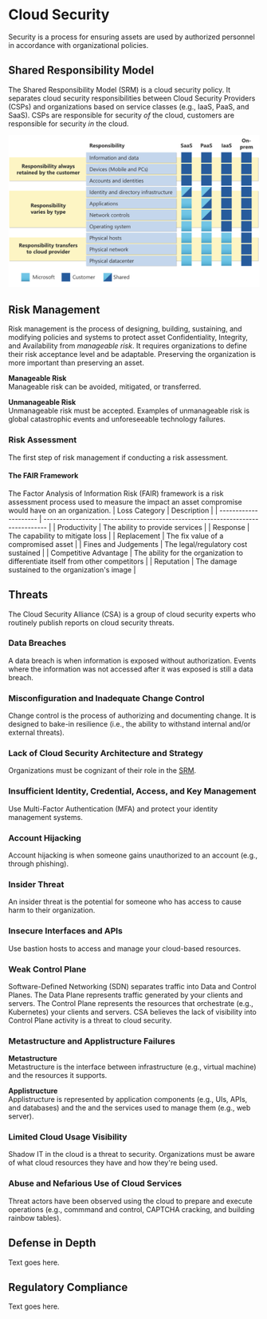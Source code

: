 # Cloud Security
Security is a process for ensuring assets are used by authorized personnel in accordance with organizational policies. 

## Shared Responsibility Model
The Shared Responsibility Model (SRM) is a cloud security policy. It separates cloud security responsibilities between Cloud Security Providers (CSPs) and organizations based on service classes (e.g., IaaS, PaaS, and SaaS). CSPs are responsible for security *of* the cloud, customers are responsible for security *in* the cloud.

![SRM.png](/cloud/security/SRM.png)

## Risk Management
Risk management is the process of designing, building, sustaining, and modifying policies and systems to protect asset Confidentiality, Integrity, and Availability from *manageable risk*. It requires organizations to define their risk acceptance level and be adaptable. Preserving the organization is more important than preserving an asset. 

**Manageable Risk**  
Manageable risk can be avoided, mitigated, or transferred. 

**Unmanageable Risk**  
Unmanageable risk must be accepted. Examples of unmanageable risk is global catastrophic events and unforeseeable technology failures. 

### Risk Assessment
The first step of risk management if conducting a risk assessment. 

#### The FAIR Framework
The Factor Analysis of Information Risk (FAIR) framework is a risk assessment process used to measure the impact an asset compromise would have on an organization. 
| Loss Category         | Description                                                                     | 
| --------------------- | ------------------------------------------------------------------------------- | 
| Productivity          | The ability to provide services                                                 | 
| Response              | The capability to mitigate loss                                                 | 
| Replacement           | The fix value of a compromised asset                                            | 
| Fines and Judgements  | The legal/regulatory cost sustained                                             | 
| Competitive Advantage | The ability for the organization to differentiate itself from other competitors | 
| Reputation            | The damage sustained to the organization's image                                | 

## Threats
The Cloud Security Alliance (CSA) is a group of cloud security experts who routinely publish reports on cloud security threats. 

### Data Breaches
A data breach is when information is exposed without authorization. Events where the information was not accessed after it was exposed is still a data breach.

### Misconfiguration and Inadequate Change Control
Change control is the process of authorizing and documenting change. It is designed to bake-in resilience (i.e., the ability to withstand internal and/or external threats). 

### Lack of Cloud Security Architecture and Strategy
Organizations must be cognizant of their role in the [SRM](/cloud/security/README.md#shared-responsibility-model).

### Insufficient Identity, Credential, Access, and Key Management
Use Multi-Factor Authentication (MFA) and protect your identity management systems. 
 
### Account Hijacking
Account hijacking is when someone gains unauthorized to an account (e.g., through phishing). 

### Insider Threat
An insider threat is the potential for someone who has access to cause harm to their organization. 

### Insecure Interfaces and APIs
Use bastion hosts to access and manage your cloud-based resources. 

### Weak Control Plane
Software-Defined Networking (SDN) separates traffic into Data and Control Planes. The Data Plane represents traffic generated by your clients and servers. The Control Plane represents the resources that orchestrate (e.g., Kubernetes) your clients and servers. CSA believes the lack of visibility into Control Plane activity is a threat to cloud security. 

### Metastructure and Applistructure Failures
**Metastructure**  
Metastructure is the interface between infrastructure (e.g., virtual machine) and the resources it supports. 

**Applistructure**  
Applistructure is represented by application components (e.g., UIs, APIs, and databases) and the and the services used to manage them (e.g., web server). 

### Limited Cloud Usage Visibility
Shadow IT in the cloud is a threat to security. Organizations must be aware of what cloud resources they have and how they're being used. 

### Abuse and Nefarious Use of Cloud Services
Threat actors have been observed using the cloud to prepare and execute operations (e.g., commmand and control, CAPTCHA cracking, and building rainbow tables).

## Defense in Depth
Text goes here. 

## Regulatory Compliance
Text goes here.